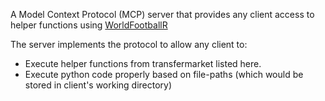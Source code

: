 A Model Context Protocol (MCP) server that provides any client access to helper functions using [WorldFootballR](https://github.com/JaseZiv/worldfootballR)

The server implements the protocol to allow any client to:
- Execute helper functions from transfermarket listed here.
- Execute python code properly based on file-paths (which would be stored in client's working directory)